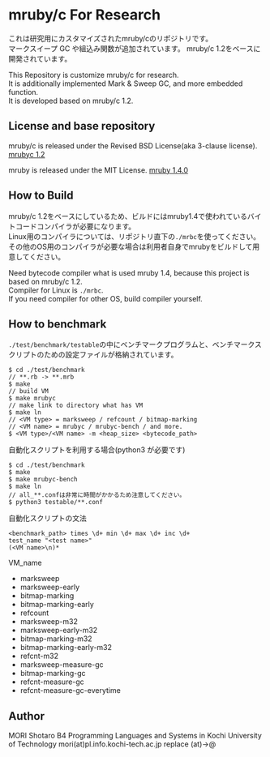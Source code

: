 # mruby/c For Research

これは研究用にカスタマイズされたmruby/cのリポジトリです。  
マークスイープ GC や組込み関数が追加されています。
mruby/c 1.2をベースに開発されています。

This Repository is customize mruby/c for research.  
It is additionally implemented Mark & Sweep GC, and more embedded function.  
It is developed based on mruby/c 1.2.

## License and base repository
mruby/c is released under the Revised BSD License(aka 3-clause license).
[mrubyc 1.2](https://github.com/mrubyc/mrubyc/tree/release1.2)

mruby is released under the MIT License.
[mruby 1.4.0](https://github.com/mruby/mruby/tree/1.4.0)

## How to Build
mruby/c 1.2をベースにしているため、ビルドにはmruby1.4で使われているバイトコードコンパイラが必要になります。  
Linux用のコンパイラについては、リポジトリ直下の`./mrbc`を使ってください。  
その他のOS用のコンパイラが必要な場合は利用者自身でmrubyをビルドして用意してください。

Need bytecode compiler what is used mruby 1.4, because this project is based on mruby/c 1.2.  
Compiler for Linux is `./mrbc`.  
If you need compiler for other OS, build compiler yourself.

## How to benchmark
`./test/benchmark/testable`の中にベンチマークプログラムと、ベンチマークスクリプトのための設定ファイルが格納されています。  

```
$ cd ./test/benchmark
// **.rb -> **.mrb
$ make
// build VM
$ make mrubyc
// make link to directory what has VM
$ make ln
// <VM type> = marksweep / refcount / bitmap-marking
// <VM name> = mrubyc / mrubyc-bench / and more.
$ <VM type>/<VM name> -m <heap_size> <bytecode_path>
```

自動化スクリプトを利用する場合(python3 が必要です)

```
$ cd ./test/benchmark
$ make
$ make mrubyc-bench
$ make ln
// all_**.confは非常に時間がかかるため注意してください。
$ python3 testable/**.conf
```

自動化スクリプトの文法
```
<benchmark_path> times \d+ min \d+ max \d+ inc \d+
test_name "<test name>"
(<VM name>\n)*
```
VM_name
* marksweep
* marksweep-early
* bitmap-marking
* bitmap-marking-early
* refcount
* marksweep-m32
* marksweep-early-m32
* bitmap-marking-m32
* bitmap-marking-early-m32
* refcnt-m32
* marksweep-measure-gc
* bitmap-marking-gc
* refcnt-measure-gc
* refcnt-measure-gc-everytime

## Author
MORI Shotaro B4
Programming Languages and Systems in Kochi University of Technology
mori(at)pl.info.kochi-tech.ac.jp           replace (at)->@